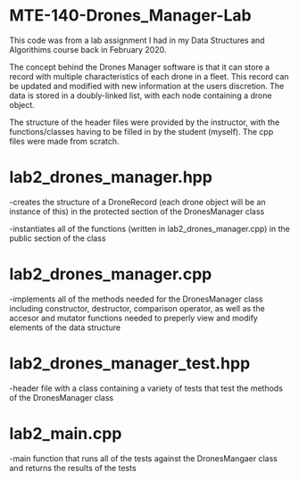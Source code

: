 # MTE-140-Drones_Manager-Lab

This code was from a lab assignment I had in my Data Structures and Algorithims course back in February 2020.


The concept behind the Drones Manager software is that it can store a record with multiple characteristics of each drone in a fleet.
This record can be updated and modified with new information at the users discretion.
The data is stored in a doubly-linked list, with each node containing a drone object.


The structure of the header files were provided by the instructor, with the functions/classes having to be filled in by the student (myself).
The cpp files were made from scratch.


# lab2_drones_manager.hpp 

-creates the structure of a DroneRecord (each drone object will be an instance of this) in the protected section of the DronesManager class

-instantiates all of the functions (written in lab2_drones_manager.cpp) in the public section of the class


# lab2_drones_manager.cpp

-implements all of the methods needed for the DronesManager class including constructor, destructor,
 comparison operator, as well as the accesor and mutator functions needed to preperly view and modify elements of the data structure  
 
 
# lab2_drones_manager_test.hpp

-header file with a class containing a variety of tests that test the methods of the DronesManager class


# lab2_main.cpp

-main function that runs all of the tests against the DronesMangaer class and returns the results of the tests



